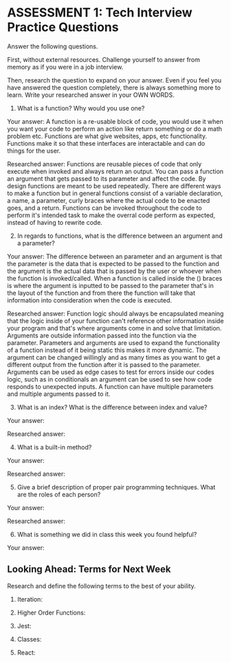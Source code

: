 # ASSESSMENT 1: Tech Interview Practice Questions
Answer the following questions.

First, without external resources. Challenge yourself to answer from memory as if you were in a job interview.

Then, research the question to expand on your answer. Even if you feel you have answered the question completely, there is always something more to learn. Write your researched answer in your OWN WORDS.

1. What is a function? Why would you use one?

  Your answer: A function is a re-usable block of code, you would use it when you want your code to perform an action like return something or do a math problem etc. Functions are what give websites, apps, etc functionality. Functions make it so that these interfaces are interactable and can do things for the user.

  Researched answer: Functions are reusable pieces of code that only execute when invoked and always return an output. You can pass a function an argument that gets passed to its parameter and affect the code. By design functions are meant to be used repeatedly. There are different ways to make a function but in general functions consist of a variable declaration, a name, a parameter, curly braces where the actual code to be enacted goes, and a return.  Functions can be invoked throughout the code to perform it's intended task to make the overral code perform as expected, instead of having to rewrite code. 



2. In regards to functions, what is the difference between an argument and a parameter?

  Your answer: The difference between an parameter and an argument is that the parameter is the data that is expected to be passed to the function and the argument is the actual data that is passed by the user or whoever when the function is invoked/called. When a function is called inside the () braces is where the argument is inputted to be passed to the parameter that's in the layout of the function and from there the function will take that information into consideration when the code is executed. 

  Researched answer: Function logic should always be encapsulated meaning that the logic inside of your function can't reference other information inside your program and that's where arguments come in and solve that limitation. Arguments are outside information passed into the function via the parameter. Parameters and arguments are used to expand the functionality of a function instead of it being static this makes it more dynamic. The argument can be changed willingly and as many times as you want to get a different output from the function after it is passed to the parameter. Arguments can be used as edge cases to test for errors inside our codes logic, such as in conditionals an argument can be used to see how code responds to unexpected inputs. A function can have multiple parameters and multiple arguments passed to it. 



3. What is an index? What is the difference between index and value?

  Your answer:

  Researched answer:



4. What is a built-in method?

  Your answer:

  Researched answer:



5. Give a brief description of proper pair programming techniques. What are the roles of each person?

  Your answer:

  Researched answer:



6. What is something we did in class this week you found helpful?  

  Your answer:



## Looking Ahead: Terms for Next Week

Research and define the following terms to the best of your ability.

1. Iteration:

2. Higher Order Functions:

3. Jest:

4. Classes:

5. React:
